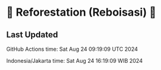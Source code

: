 
# 🌳 Reforestation (Reboisasi) 🌲

## Last Updated

GitHub Actions time: Sat Aug 24 09:19:09 UTC 2024

Indonesia/Jakarta time: Sat Aug 24 16:19:09 WIB 2024
